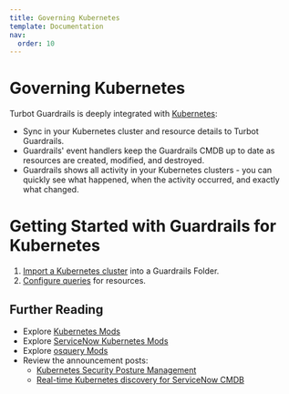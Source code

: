 ```yaml
---
title: Governing Kubernetes
template: Documentation
nav:
  order: 10
---
```


# Governing Kubernetes

Turbot Guardrails is deeply integrated with [Kubernetes](https://kubernetes.io/):
- Sync in your Kubernetes cluster and resource details to Turbot Guardrails.
- Guardrails' event handlers keep the Guardrails CMDB up to date as resources are created, modified, and destroyed.
- Guardrails shows all activity in your Kubernetes clusters - you can quickly see what happened, when the activity occurred, and exactly what changed.

# Getting Started with Guardrails for Kubernetes

1. [Import a Kubernetes cluster](integrations/kubernetes/import-kubernetes-cluster) into a Guardrails Folder.
2. [Configure queries](integrations/kubernetes/configure-queries) for resources.

## Further Reading

- Explore [Kubernetes Mods](mods/kubernetes/)
- Explore [ServiceNow Kubernetes Mods](mods/servicenow/servicenow-kubernetes)
- Explore [osquery Mods](mods/turbot/osquery)
- Review the announcement posts:
  - [Kubernetes Security Posture Management](https://turbot.com/guardrails/blog/2024/05/kubernetes-security-posture-management)
  - [Real-time Kubernetes discovery for ServiceNow CMDB](https://turbot.com/guardrails/blog/2024/05/servicenow-kubernetes-discovery)
